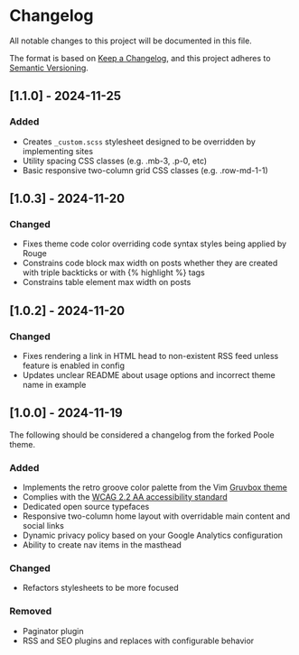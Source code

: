 # Changelog

All notable changes to this project will be documented in this file.

The format is based on [Keep a Changelog](https://keepachangelog.com/en/1.1.0/),
and this project adheres to [Semantic Versioning](https://semver.org/spec/v2.0.0.html).

## [1.1.0] - 2024-11-25

### Added

- Creates `_custom.scss` stylesheet designed to be overridden by implementing sites
- Utility spacing CSS classes (e.g. .mb-3, .p-0, etc) 
- Basic responsive two-column grid CSS classes (e.g. .row-md-1-1)

## [1.0.3] - 2024-11-20

### Changed

- Fixes theme code color overriding code syntax styles being applied by Rouge
- Constrains code block max width on posts whether they are created with triple backticks or with {% highlight %} tags
- Constrains table element max width on posts

## [1.0.2] - 2024-11-20

### Changed

- Fixes rendering a link in HTML head to non-existent RSS feed unless feature is enabled in config
- Updates unclear README about usage options and incorrect theme name in example

## [1.0.0] - 2024-11-19

The following should be considered a changelog from the forked Poole theme.

### Added
- Implements the retro groove color palette from the Vim [Gruvbox theme](https://github.com/morhetz/gruvbox)
- Complies with the [WCAG 2.2 AA accessibility standard](https://www.wcag.com/resource/what-is-wcag)
- Dedicated open source typefaces
- Responsive two-column home layout with overridable main content and social links
- Dynamic privacy policy based on your Google Analytics configuration
- Ability to create nav items in the masthead

### Changed
- Refactors stylesheets to be more focused

### Removed
- Paginator plugin
- RSS and SEO plugins and replaces with configurable behavior
